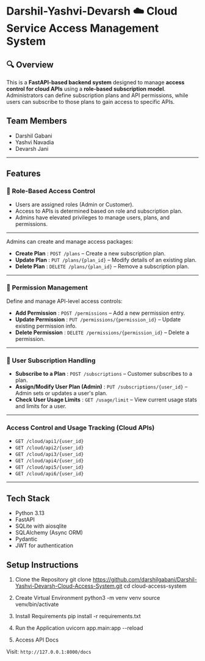 # Darshil-Yashvi-Devarsh ☁️ Cloud Service Access Management System

## 🔍 Overview


This is a **FastAPI-based backend system** designed to manage **access control for cloud APIs** using a **role-based subscription model**. Administrators can define subscription plans and API permissions, while users can subscribe to those plans to gain access to specific APIs.

## Team Members

- Darshil Gabani
- Yashvi Navadia
- Devarsh Jani

---

## Features

### 🔐 Role-Based Access Control

- Users are assigned roles (Admin or Customer).
- Access to APIs is determined based on role and subscription plan.
- Admins have elevated privileges to manage users, plans, and permissions.

---
  

Admins can create and manage access packages:

- **Create Plan** : `POST /plans` – Create a new subscription plan.
- **Update Plan** : `PUT /plans/{plan_id}` – Modify details of an existing plan.
- **Delete Plan** : `DELETE /plans/{plan_id}` – Remove a subscription plan.

---

### 🔑 Permission Management

Define and manage API-level access controls:

- **Add Permission** : `POST /permissions` – Add a new permission entry.
- **Update Permission** : `PUT /permissions/{permission_id}` – Update existing permission info.
- **Delete Permission** : `DELETE /permissions/{permission_id}` – Delete a permission.

---

### 👥 User Subscription Handling

- **Subscribe to a Plan** : `POST /subscriptions` – Customer subscribes to a plan.
- **Assign/Modify User Plan (Admin)** : `PUT /subscriptions/{user_id}` – Admin sets or updates a user's plan.
- **Check User Usage Limits** : `GET /usage/limit` – View current usage stats and limits for a user.

---

### Access Control and Usage Tracking (Cloud APIs)

- `GET /cloud/api1/{user_id}`
- `GET /cloud/api2/{user_id}`
- `GET /cloud/api3/{user_id}`
- `GET /cloud/api4/{user_id}`
- `GET /cloud/api5/{user_id}`
- `GET /cloud/api6/{user_id}`
  
---

## Tech Stack

- Python 3.13
- FastAPI
- SQLite with aiosqlite
- SQLAlchemy (Async ORM)
- Pydantic
- JWT for authentication

## Setup Instructions

1. Clone the Repository
   git clone https://github.com/darshilgabani/Darshil-Yashvi-Devarsh-Cloud-Access-System.git
   cd cloud-access-system
2. Create Virtual Environment
   python3 -m venv venv
   source venv/bin/activate
3. Install Requirements
   pip install -r requirements.txt
4. Run the Application
   uvicorn app.main:app --reload

5. Access API Docs

Visit: `http://127.0.0.1:8000/docs`
